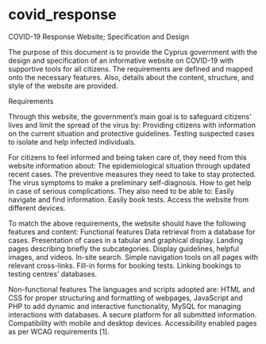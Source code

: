 # covid_response
COVID-19 Response Website; Specification and Design

The purpose of this document is to provide the Cyprus government with the design and specification of an informative website on COVID-19 with supportive tools for all citizens. The requirements are defined and mapped onto the necessary features. Also, details about the content, structure, and style of the website are provided.

Requirements

Through this website, the government’s main goal is to safeguard citizens’ lives and limit the spread of the virus by:
Providing citizens with information on the current situation and protective guidelines.
Testing suspected cases to isolate and help infected individuals.

For citizens to feel informed and being taken care of, they need from this website information about:
The epidemiological situation through updated recent cases.
The preventive measures they need to take to stay protected.
The virus symptoms to make a preliminary self-diagnosis.
How to get help in case of serious complications.
They also need to be able to:
Easily navigate and find information.
Easily book tests.
Access the website from different devices.

To match the above requirements, the website should have the following features and content:
Functional features
Data retrieval from a database for cases.
Presentation of cases in a tabular and graphical display.
Landing pages describing briefly the subcategories.
Display guidelines, helpful images, and videos.
In-site search.
Simple navigation tools on all pages with relevant cross-links.
Fill-in forms for booking tests.
Linking bookings to testing centres’ databases.

Non-functional features
The languages and scripts adopted are:
HTML and CSS for proper structuring and formatting of webpages,
JavaScript and PHP to add dynamic and interactive functionality,
MySQL for managing interactions with databases.
A secure platform for all submitted information.
Compatibility with mobile and desktop devices.
Accessibility enabled pages as per WCAG requirements [1].



	
